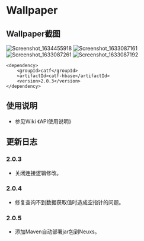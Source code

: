 # Wallpaper
 
## Wallpaper截图

![Screenshot_1634455918](https://user-images.githubusercontent.com/28673083/167371634-1f7b9f6f-7ed7-4006-94a2-91018fc79567.png)
![Screenshot_1633087161](https://user-images.githubusercontent.com/28673083/167371638-4c1e2829-1ac9-4412-8664-83c0295d095f.png)
![Screenshot_1633087261](https://user-images.githubusercontent.com/28673083/167371655-c599bbaa-ae48-43bb-8a02-7270eb89ab6c.png)
![Screenshot_1633087192](https://user-images.githubusercontent.com/28673083/167371647-be8f4e52-d25a-496a-9632-c6152741ad53.png)

```
<dependency>
    <groupId>catf</groupId>
    <artifactId>catf-hbase</artifactId>
    <version>2.0.3</version>
</dependency>
```
 
## 使用说明
 
+ 参见Wiki 《API使用说明》
 
## 更新日志
 
### 2.0.3
 
+ 关闭连接逻辑修改。
 
### 2.0.4
 
+ 修复查询不到数据获取值时造成空指针的问题。
 
### 2.0.5
 
+ 添加Maven自动部署jar包到Neuxs。

